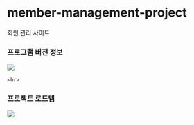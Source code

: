 # member-management-project
회원 관리 사이트

<h3>프로그램 버전 정보</h3>
    <img src="https://github.com/Stellasee/member-management-project/blob/main/show/program_spec.PNG">
    
    <br>

<h3>프로젝트 로드맵</h3>
    <img src="https://github.com/Stellasee/member-management-project/blob/main/show/Member-project-roadmap.png">
    
